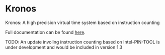 # Kronos
Kronos: A high precision virtual time system based on instruction counting

Full documentation can be found [here](https://kronoz.readthedocs.io/en/latest/installation.html).
	
TODO: An update involing instruction counting based on Intel-PIN-TOOL is under development and
would be included in version 1.3
